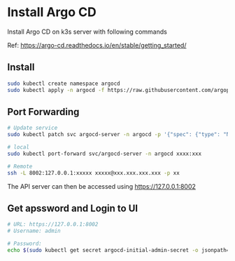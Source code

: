 # Install Argo CD

Install Argo CD on k3s server with following commands

Ref: https://argo-cd.readthedocs.io/en/stable/getting_started/

## Install

```bash
sudo kubectl create namespace argocd
sudo kubectl apply -n argocd -f https://raw.githubusercontent.com/argoproj/argo-cd/stable/manifests/install.yaml
```

## Port Forwarding

```sh
# Update service
sudo kubectl patch svc argocd-server -n argocd -p '{"spec": {"type": "NodePort"}}'

# local
sudo kubectl port-forward svc/argocd-server -n argocd xxxx:xxx

# Remote
ssh -L 8002:127.0.0.1:xxxxx xxxxx@xxx.xxx.xxx.xxx -p xx
```

The API server can then be accessed using https://127.0.0.1:8002

## Get apssword and Login to UI

```sh
# URL: https://127.0.0.1:8002
# Username: admin

# Password: 
echo $(sudo kubectl get secret argocd-initial-admin-secret -o jsonpath="{.data.password}" -n argocd | base64 --decode)
```
